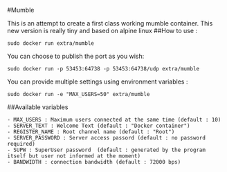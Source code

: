 #Mumble

This is an attempt to create a first class working mumble container.
This new version is really tiny and based on alpine linux 
##How to use : 

`sudo docker run extra/mumble`

You can choose to publish the port as you wish:

`sudo docker run -p 53453:64738 -p 53453:64738/udp extra/mumble`

You can provide multiple settings using environment variables :

`sudo docker run -e "MAX_USERS=50" extra/mumble`

##Available variables

	- MAX_USERS : Maximum users connected at the same time (default : 10)
	- SERVER_TEXT : Welcome Text (default : "Docker container")
	- REGISTER_NAME : Root channel name (default : "Root")
	- SERVER_PASSWORD : Server access passord (default : no password required)
	- SUPW : SuperUser password  (default : generated by the program itself but user not informed at the moment)
	- BANDWIDTH : connection bandwidth (default : 72000 bps)

